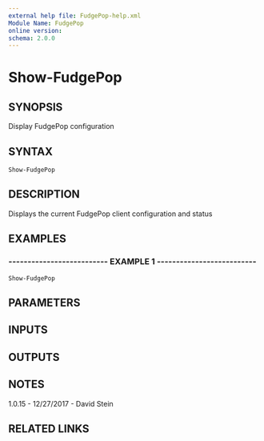 ```yaml
---
external help file: FudgePop-help.xml
Module Name: FudgePop
online version: 
schema: 2.0.0
---
```


# Show-FudgePop

## SYNOPSIS
Display FudgePop configuration

## SYNTAX

```
Show-FudgePop
```

## DESCRIPTION
Displays the current FudgePop client configuration and status

## EXAMPLES

### -------------------------- EXAMPLE 1 --------------------------
```
Show-FudgePop
```

## PARAMETERS

## INPUTS

## OUTPUTS

## NOTES
1.0.15 - 12/27/2017 - David Stein

## RELATED LINKS

